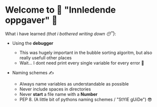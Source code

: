 # Welcome to 🥁 "Innledende oppgaver" 🥁

What i have learned *(that i bothered writing down 😴)*:

- Using the **debugger**
  - This was hugely important in the bubble sorting algoritm, but also really usefull other places
  - Wait... I dont need print every single variable for every error 🤯

- Naming schemes ✍
  - Always name variables as understandable as possible
  - Never include spaces in directories
  - Never **start** a file name with a **Number**
  - PEP 8. (A little bit of pythons naming schemes / "StYlE gUiDe") 😎
